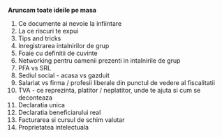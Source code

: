**Aruncam toate ideile pe masa**

1. Ce documente ai nevoie la infiintare
2. La ce riscuri te expui
3. Tips and tricks
4. Inregistrarea intalnirilor de grup
5. Foaie cu definitii de cuvinte
6. Networking pentru oamenii prezenti in intalnirile de grup
7. PFA vs SRL
8. Sediul social - acasa vs gazduit 
9. Salariat vs firma / profesii liberale din punctul de vedere al fiscalitatii
10. TVA - ce reprezinta, platitor / neplatitor, unde te ajuta si cum se deconteaza
11. Declaratia unica
12. Declaratia beneficiarului real
13. Facturarea si cursul de schim valutar 
14. Proprietatea intelectuala